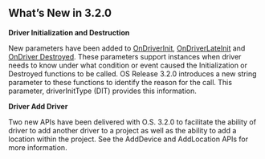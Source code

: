
## What’s New in 3.2.0

**Driver Initialization and Destruction**

New parameters have been added to [OnDriverInit][1], [OnDriverLateInit][2] and [OnDriver Destroyed][3]. These parameters support instances when driver needs to know under what condition or event caused the Initialization or Destroyed functions to be called. OS Release 3.2.0 introduces a new string parameter to these functions to identify the reason for the call. This parameter, driverInitType (DIT) provides this information.

**Driver Add Driver**

Two new APIs have been delivered with O.S. 3.2.0 to facilitate the ability of driver to add another driver to a project as well as the ability to add a location within the project. See the AddDevice and AddLocation APIs for more information.

[1]:	https://control4.github.io/docs-driverworks-api/#ondriverinit
[2]:	https://control4.github.io/docs-driverworks-api/#ondriverlateinit
[3]:	https://control4.github.io/docs-driverworks-api/#ondriverdestroyed